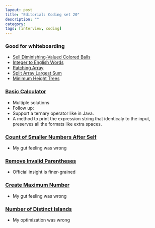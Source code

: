 ```yaml
---
layout: post
title: "Editorial: Coding set 20" 
description: ""
category: 
tags: [interview, coding]
--- 
```


### Good for whiteboarding
* [Sell Diminishing-Valued Colored Balls](https://leetcode.com/submissions/detail/418259385/)
* [Integer to English Words](https://leetcode.com/submissions/detail/421384152/)
* [Patching Array](https://leetcode.com/submissions/detail/423845641/)
* [Split Array Largest Sum](https://leetcode.com/submissions/detail/424481446/)
* [Minimum Height Trees](https://leetcode.com/submissions/detail/381459294/)

### [Basic Calculator](https://leetcode.com/submissions/detail/421171770/)

* Multiple solutions
* Follow up:
 * Support a ternary operator like in Java.
 * A method to print the expression string that identicaly to the input, preserves all the formats like extra spaces. 

### [Count of Smaller Numbers After Self](https://leetcode.com/submissions/detail/421476128/)
* My gut feeling was wrong

### [Remove Invalid Parentheses](https://leetcode.com/submissions/detail/421855381/)
* Official insight is finer-grained

### [Create Maximum Number](https://leetcode.com/submissions/detail/423839955/)
* My gut feeling was wrong

### [Number of Distinct Islands](https://leetcode.com/submissions/detail/429693515/)
* My optimization was wrong
